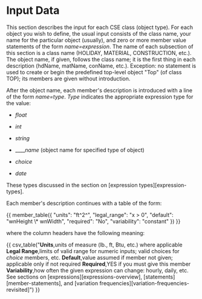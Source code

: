 # Input Data

This section describes the input for each CSE class (object type). For each object you wish to define, the usual input consists of the class name, your name for the particular object (usually), and zero or more member value statements of the form *name=expression*. The name of each subsection of this section is a class name (HOLIDAY, MATERIAL, CONSTRUCTION, etc.). The object name, if given, follows the class name; it is the first thing in each description (hdName, matName, conName, etc.). Exception: no statement is used to create or begin the predefined top-level object "Top" (of class TOP); its members are given without introduction.

After the object name, each member's description is introduced with a line of the form *name=type*. *Type* indicates the appropriate expression type for the value:

-   *float*

-   *int*

-   *string*

-   \_\_\_\_*name* (object name for specified type of object)

-   *choice*

-   *date*

These types discussed in the section on [expression types][expression-types].

Each member's description continues with a table of the form:

{{
  member_table({
    "units": "ft^2^",
    "legal_range": "x &gt; 0", 
    "default": "wnHeight \\\* wnWidth",
    "required": "No",
    "variability": "constant" 
  })
}}

where the column headers have the following meaning:

{{ csv_table("**Units**,units of measure (lb.&comma; ft&comma; Btu&comma; etc.) where applicable
**Legal Range**,limits of valid range for numeric inputs; valid choices for *choice* members&comma; etc.
**Default**,value assumed if member not given; applicable only if not required
**Required**,YES if you must give this member
**Variability**,how often the given expression can change: hourly&comma; daily&comma; etc. See sections on [expressions][expressions-overview]&comma; [statements][member-statements]&comma; and [variation frequencies][variation-frequencies-revisited]")
}}

